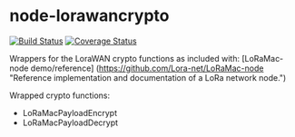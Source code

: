# node-lorawancrypto

[![Build Status](https://travis-ci.org/pvdheijden/node-lorawancrypto.svg?branch=master)](https://travis-ci.org/pvdheijden/node-lorawancrypto)
[![Coverage Status](https://coveralls.io/repos/github/pvdheijden/node-lorawancrypto/badge.svg?branch=master)](https://coveralls.io/github/pvdheijden/node-lorawancrypto?branch=master)

Wrappers for the LoraWAN crypto functions as included with: [LoRaMac-node demo/reference] (https://github.com/Lora-net/LoRaMac-node "Reference implementation and documentation of a LoRa network node.")

Wrapped crypto functions:
* LoRaMacPayloadEncrypt
* LoRaMacPayloadDecrypt